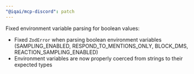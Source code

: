 ```yaml
---
"@iqai/mcp-discord": patch
---
```


Fixed environment variable parsing for boolean values:

- Fixed `ZodError` when parsing boolean environment variables (SAMPLING_ENABLED, RESPOND_TO_MENTIONS_ONLY, BLOCK_DMS, REACTION_SAMPLING_ENABLED)
- Environment variables are now properly coerced from strings to their expected types
